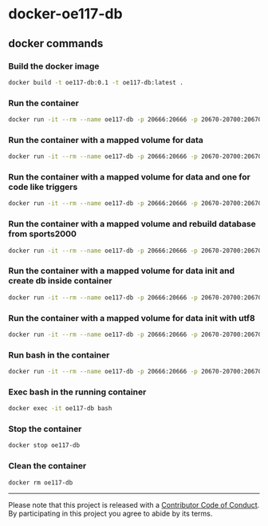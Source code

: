 # docker-oe117-db

## docker commands

### Build the docker image

```bash
docker build -t oe117-db:0.1 -t oe117-db:latest .
```

### Run the container

```bash
docker run -it --rm --name oe117-db -p 20666:20666 -p 20670-20700:20670-20700 oe117-db:latest
```

### Run the container with a mapped volume for data

```bash
docker run -it --rm --name oe117-db -p 20666:20666 -p 20670-20700:20670-20700 -v S:/workspaces/docker-volumes/sports2000:/var/lib/openedge/data oe117-db:latest
```

### Run the container with a mapped volume for data and one for code like triggers

```bash
docker run -it --rm --name oe117-db -p 20666:20666 -p 20670-20700:20670-20700 -v S:/workspaces/docker-volumes/sports2000:/var/lib/openedge/data -v S:/workspaces/docker-volumes/sports2000/code:/var/lib/openedge/code oe117-db:latest
```

### Run the container with a mapped volume and rebuild database from sports2000

```bash
docker run -it --rm --name oe117-db -p 20666:20666 -p 20670-20700:20670-20700 -v S:/workspaces/docker-volumes/sports2000:/var/lib/openedge/data -e OPENEDGE_REBUILD=true -e OPENEDGE_BASE=sports2000 oe117-db:latest
```

### Run the container with a mapped volume for data init and create db inside container

```bash
docker run -it --rm --name oe117-db -p 20666:20666 -p 20670-20700:20670-20700 -v S:/workspaces/docker-volumes/sports2000/init:/var/lib/openedge/data/init -e OPENEDGE_REBUILD=true -e OPENEDGE_DB=sports2000 -e OPENEDGE_BASE=empty8 -e OPENEDGE_UTF8=true oe117-db:latest
```

### Run the container with a mapped volume for data init with utf8

```bash
docker run -it --rm --name oe117-db -p 20666:20666 -p 20670-20700:20670-20700 -v S:/workspaces/docker-volumes/sports2000:/var/lib/openedge/data -e OPENEDGE_DB=sports2000 -e OPENEDGE_UTF8=true oe117-db:latest
```

### Run bash in the container

```bash
docker run -it --rm --name oe117-db -p 20666:20666 -p 20670-20700:20670-20700 oe117-db:latest bash
```

### Exec bash in the running container

```bash
docker exec -it oe117-db bash
```

### Stop the container

```bash
docker stop oe117-db
```

### Clean the container

```bash
docker rm oe117-db
```

- - -

Please note that this project is released with a [Contributor Code of Conduct](code-of-conduct.md). By participating in this project you agree to abide by its terms.

